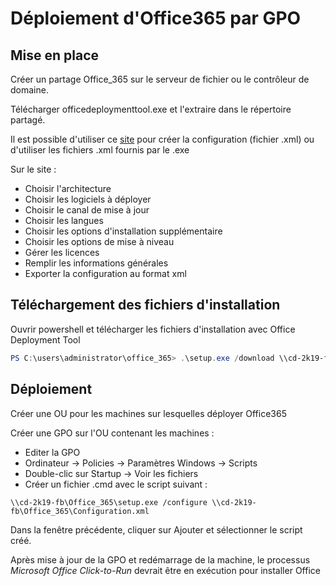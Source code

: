 # Déploiement d'Office365 par GPO

## Mise en place

Créer un partage Office_365 sur le serveur de fichier ou le contrôleur de domaine.

Télécharger officedeploymenttool.exe et l'extraire dans le répertoire partagé.

Il est possible d'utiliser ce [site](https://config.office.com/) pour créer la configuration (fichier .xml) ou d'utiliser les fichiers .xml fournis par le .exe

Sur le site :
- Choisir l'architecture
- Choisir les logiciels à déployer
- Choisir le canal de mise à jour
- Choisir les langues
- Choisir les options d'installation supplémentaire
- Choisir les options de mise à niveau
- Gérer les licences
- Remplir les informations générales
- Exporter la configuration au format xml

## Téléchargement des fichiers d'installation

Ouvrir powershell et télécharger les fichiers d'installation avec Office Deployment Tool

```powershell
PS C:\users\administrator\office_365> .\setup.exe /download \\cd-2k19-fb\office_365\Configuration.xml
```

## Déploiement

Créer une OU pour les machines sur lesquelles déployer Office365

Créer une GPO sur l'OU contenant les machines :

- Editer la GPO
- Ordinateur -> Policies -> Paramètres Windows -> Scripts
- Double-clic sur Startup -> Voir les fichiers
- Créer un fichier .cmd avec le script suivant :

```
\\cd-2k19-fb\Office_365\setup.exe /configure \\cd-2k19-fb\Office_365\Configuration.xml
```

Dans la fenêtre précédente, cliquer sur Ajouter et sélectionner le script créé.

Après mise à jour de la GPO et redémarrage de la machine, le processus *Microsoft Office Click-to-Run* devrait être en exécution pour installer Office
